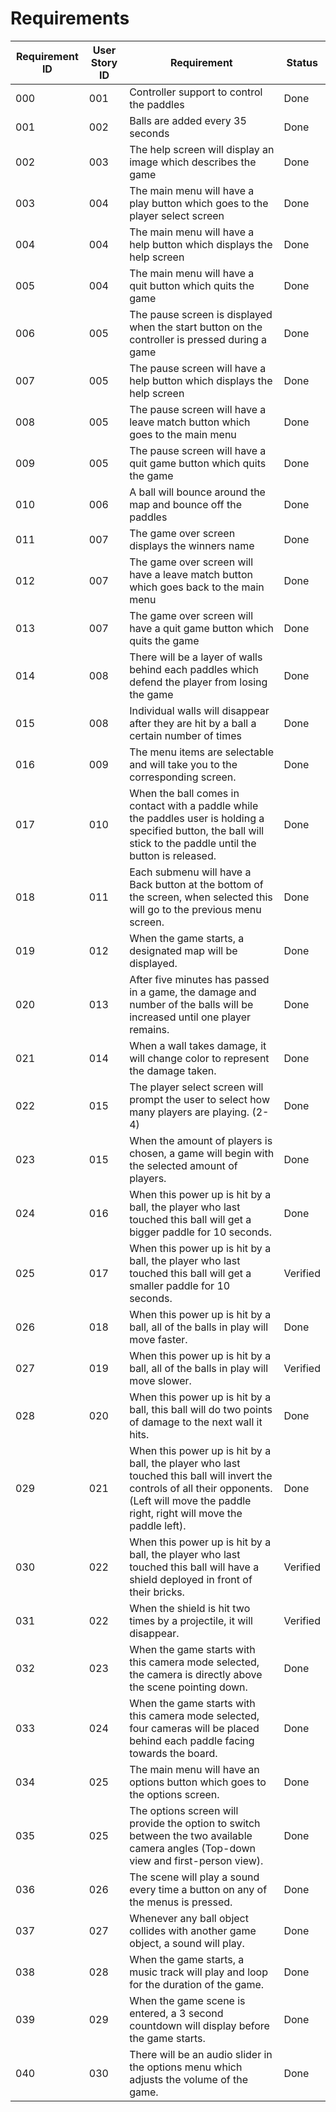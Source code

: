 # Requirements

| Requirement ID | User Story ID | Requirement | Status |
|----------------|---------------|-------------|--------|
|            000 |           001 | Controller support to control the paddles | Done |
|            001 |           002 | Balls are added every 35 seconds | Done |
|            002 |           003 | The help screen will display an image which describes the game | Done |
|            003 |           004 | The main menu will have a play button which goes to the player select screen | Done |
|            004 |           004 | The main menu will have a help button which displays the help screen | Done |
|            005 |           004 | The main menu will have a quit button which quits the game | Done |
|            006 |           005 | The pause screen is displayed when the start button on the controller is pressed during a game | Done |
|            007 |           005 | The pause screen will have a help button which displays the help screen | Done |
|            008 |           005 | The pause screen will have a leave match button which goes to the main menu | Done |
|            009 |           005 | The pause screen will have a quit game button which quits the game | Done |
|            010 |           006 | A ball will bounce around the map and bounce off the paddles| Done |
|            011 |           007 | The game over screen displays the winners name | Done |
|            012 |           007 | The game over screen will have a leave match button which goes back to the main menu | Done |
|            013 |           007 | The game over screen will have a quit game button which quits the game | Done |
|            014 |           008 | There will be a layer of walls behind each paddles which defend the player from losing the game | Done |
|            015 |           008 | Individual walls will disappear after they are hit by a ball a certain number of times | Done |
|            016 |           009 | The menu items are selectable and will take you to the corresponding screen. | Done |
|            017 |           010 | When the ball comes in contact with a paddle while the paddles user is holding a specified button, the ball will stick to the paddle until the button is released. | Done |
|            018 |           011 | Each submenu will have a Back button at the bottom of the screen, when selected this will go to the previous menu screen. | Done |
|            019 |           012 | When the game starts, a designated map will be displayed. | Done |
|            020 |           013 | After five minutes has passed in a game, the damage and number of the balls will be increased until one player remains. | Done |
|            021 |           014 | When a wall takes damage, it will change color to represent the damage taken. | Done |
|            022 |           015 | The player select screen will prompt the user to select how many players are playing. (2-4) | Done |
|            023 |           015 | When the amount of players is chosen, a game will begin with the selected amount of players. | Done |
|            024 |           016 | When this power up is hit by a ball, the player who last touched this ball will get a bigger paddle for 10 seconds. | Done |
|            025 |           017 | When this power up is hit by a ball, the player who last touched this ball will get a smaller paddle for 10 seconds. | Verified |
|            026 |           018 | When this power up is hit by a ball, all of the balls in play will move faster. | Done |
|            027 |           019 | When this power up is hit by a ball, all of the balls in play will move slower. | Verified |
|            028 |           020 | When this power up is hit by a ball, this ball will do two points of damage to the next wall it hits. | Done |
|            029 |           021 | When this power up is hit by a ball, the player who last touched this ball will invert the controls of all their opponents. (Left will move the paddle right, right will move the paddle left). | Done |
|            030 |           022 | When this power up is hit by a ball, the player who last touched this ball will have a shield deployed in front of their bricks. | Verified |
|            031 |           022 | When the shield is hit two times by a projectile, it will disappear. | Verified |
|            032 |           023 | When the game starts with this camera mode selected, the camera is directly above the scene pointing down. | Done |
|            033 |           024 | When the game starts with this camera mode selected, four cameras will be placed behind each paddle facing towards the board. | Done |
|            034 |           025 | The main menu will have an options button which goes to the options screen. | Done |
|            035 |           025 | The options screen will provide the option to switch between the two available camera angles (Top-down view and first-person view). | Done |
|            036 |           026 | The scene will play a sound every time a button on any of the menus is pressed. | Done |
|            037 |           027 | Whenever any ball object collides with another game object, a sound will play. | Done |
|            038 |           028 | When the game starts, a music track will play and loop for the duration of the game. | Done |
|            039 |           029 | When the game scene is entered, a 3 second countdown will display before the game starts. | Done |
|            040 |           030 | There will be an audio slider in the options menu which adjusts the volume of the game. | Done |
